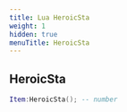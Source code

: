 ```yaml
---
title: Lua HeroicSta
weight: 1
hidden: true
menuTitle: HeroicSta
---
```

## HeroicSta
```lua
Item:HeroicSta(); -- number
```